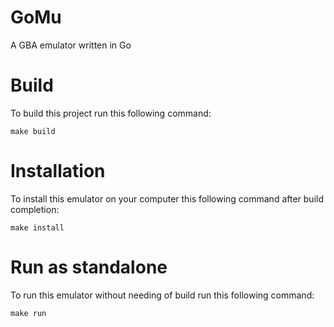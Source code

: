 # GoMu
A GBA emulator written in Go

# Build
To build this project run this following command:

`make build`

# Installation
To install this emulator on your computer this following command after build completion:

`make install`

# Run as standalone
To run this emulator without needing of build run this following command:

`make run`